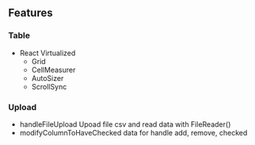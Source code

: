 ## Features

### Table
- React Virtualized
  - Grid
  - CellMeasurer
  - AutoSizer
  - ScrollSync

### Upload
- handleFileUpload Upoad file csv and read data with FileReader()
- modifyColumnToHaveChecked data for handle add, remove, checked